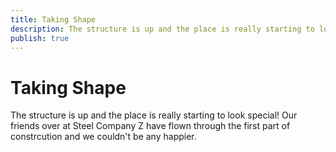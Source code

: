 ```yaml
---
title: Taking Shape
description: The structure is up and the place is really starting to look special!
publish: true
---
```

# Taking Shape

The structure is up and the place is really starting to look special! Our friends over at Steel Company Z have flown through the first part of constrcution and we couldn't be any happier.
